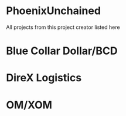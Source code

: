 # PhoenixUnchained
All projects from this project creator listed here
# Blue Collar Dollar/BCD
# DireX Logistics
# OM/XOM
